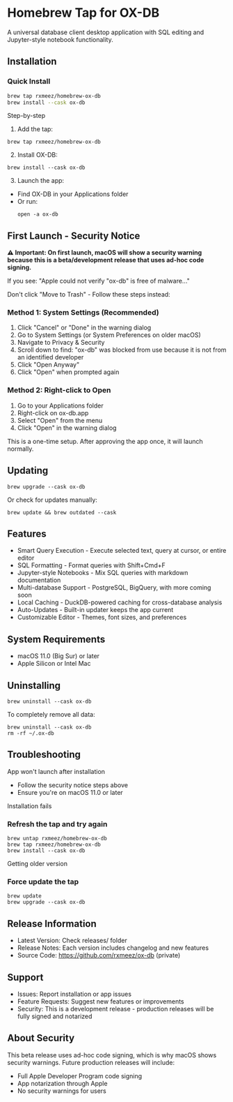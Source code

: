 # Homebrew Tap for OX-DB

A universal database client desktop application with SQL editing and Jupyter-style notebook
functionality.

## Installation

### Quick Install
```bash
brew tap rxmeez/homebrew-ox-db
brew install --cask ox-db
```

Step-by-step

1. Add the tap:
```
brew tap rxmeez/homebrew-ox-db
```
2. Install OX-DB:
```
brew install --cask ox-db
```
3. Launch the app:
  - Find OX-DB in your Applications folder
  - Or run:
    ```
    open -a ox-db
    ```

## First Launch - Security Notice

**⚠ Important: On first launch, macOS will show a security warning because this is a beta/development
release that uses ad-hoc code signing.**

If you see: "Apple could not verify "ox-db" is free of malware..."

Don't click "Move to Trash" - Follow these steps instead:

### Method 1: System Settings (Recommended)

1. Click "Cancel" or "Done" in the warning dialog
2. Go to System Settings (or System Preferences on older macOS)
3. Navigate to Privacy & Security
4. Scroll down to find: "ox-db" was blocked from use because it is not from an identified developer
5. Click "Open Anyway"
6. Click "Open" when prompted again

### Method 2: Right-click to Open

1. Go to your Applications folder
2. Right-click on ox-db.app
3. Select "Open" from the menu
4. Click "Open" in the warning dialog

This is a one-time setup. After approving the app once, it will launch normally.

## Updating

```
brew upgrade --cask ox-db
```

Or check for updates manually:
```
brew update && brew outdated --cask
```

## Features

- Smart Query Execution - Execute selected text, query at cursor, or entire editor
- SQL Formatting - Format queries with Shift+Cmd+F
- Jupyter-style Notebooks - Mix SQL queries with markdown documentation
- Multi-database Support - PostgreSQL, BigQuery, with more coming soon
- Local Caching - DuckDB-powered caching for cross-database analysis
- Auto-Updates - Built-in updater keeps the app current
- Customizable Editor - Themes, font sizes, and preferences

## System Requirements

- macOS 11.0 (Big Sur) or later
- Apple Silicon or Intel Mac

## Uninstalling

```
brew uninstall --cask ox-db
```

To completely remove all data:
```
brew uninstall --cask ox-db
rm -rf ~/.ox-db
```

## Troubleshooting

App won't launch after installation

- Follow the security notice steps above
- Ensure you're on macOS 11.0 or later

Installation fails

### Refresh the tap and try again
```
brew untap rxmeez/homebrew-ox-db
brew tap rxmeez/homebrew-ox-db
brew install --cask ox-db
```

Getting older version

### Force update the tap
```
brew update
brew upgrade --cask ox-db
```

## Release Information

- Latest Version: Check releases/ folder
- Release Notes: Each version includes changelog and new features
- Source Code: https://github.com/rxmeez/ox-db (private)

## Support

- Issues: Report installation or app issues
- Feature Requests: Suggest new features or improvements
- Security: This is a development release - production releases will be fully signed and notarized

## About Security

This beta release uses ad-hoc code signing, which is why macOS shows security warnings. Future
production releases will include:
- Full Apple Developer Program code signing
- App notarization through Apple
- No security warnings for users
